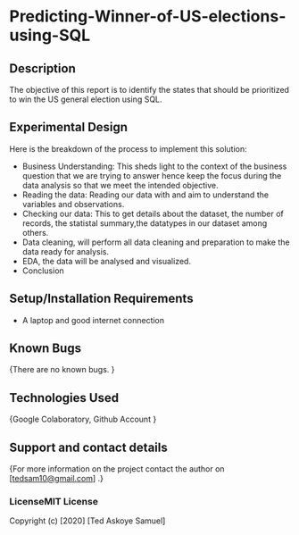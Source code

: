 # Predicting-Winner-of-US-elections-using-SQL

## Description
The objective of this report is to identify the states that should be prioritized to win the US general election using SQL. 

## Experimental Design

Here is the breakdown of the process to implement this solution:
* Business Understanding: This sheds light to the context of the business question that we are trying to answer hence keep the focus during the data analysis so that we meet the intended objective.
* Reading the data: Reading our data with and aim to understand the variables and observations.
* Checking our data: This to get details about the dataset, the number of records, the statistal summary,the datatypes in our dataset among others.
* Data cleaning, will perform all data cleaning and preparation to make the data ready for analysis.
* EDA, the data will be analysed and visualized.
* Conclusion

## Setup/Installation Requirements
* A laptop and good internet connection

## Known Bugs
{There are no known bugs. }
## Technologies Used
{Google Colaboratory, Github Account }
## Support and contact details
{For more information on the project contact the author on [tedsam10@gmail.com] .}
### LicenseMIT License

Copyright (c) [2020] [Ted Askoye Samuel]

